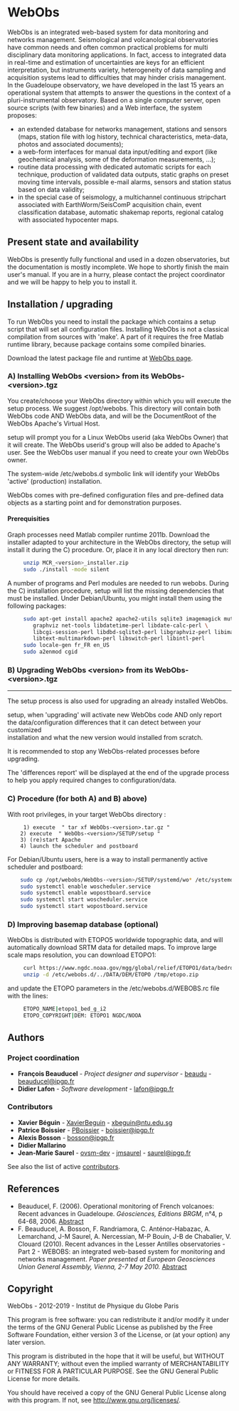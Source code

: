 # WebObs	

 WebObs is an integrated web-based system for data monitoring and networks management. Seismological and volcanological observatories have common needs and often common practical problems for multi disciplinary data monitoring applications. In fact, access to integrated data in real-time and estimation of uncertainties are keys for an efficient interpretation, but instruments variety, heterogeneity of data sampling and acquisition systems lead to difficulties that may hinder crisis management. In the Guadeloupe observatory, we have developed in the last 15 years an operational system that attempts to answer the questions in the context of a pluri-instrumental observatory. Based on a single computer server, open source scripts (with few binaries) and a Web interface, the system proposes:	
* an extended database for networks management, stations and sensors (maps, station file with log history, technical characteristics, meta-data, photos and associated documents);	
* a web-form interfaces for manual data input/editing and export (like geochemical analysis, some of the deformation measurements, ...);	
* routine data processing with dedicated automatic scripts for each technique, production of validated data outputs, static graphs on preset moving time intervals, possible e-mail alarms, sensors and station status based on data validity;	
* in the special case of seismology, a multichannel continuous stripchart associated with EarthWorm/SeisComP acquisition chain, event classification database, automatic shakemap reports, regional catalog with associated hypocenter maps. 	

 ## Present state and availability	

 WebObs is presently fully functional and used in a dozen observatories, but the documentation is mostly incomplete. We hope to shortly finish the main user's manual. If you are in a hurry, please contact the project coordinator and we will be happy to help you to install it. 	

 ## Installation / upgrading	

 To run WebObs you need to install the package which contains a setup script that will set all configuration files. Installing WebObs is not a classical compilation from sources with 'make'. A part of it requires the free Matlab runtime library, because package contains some compiled binaries.	

 Download the latest package file and runtime at [WebObs page](http://www.ipgp.fr/~beaudu/webobs.html).	


 ### A) Installing WebObs \<version\> from its WebObs-\<version\>.tgz	

 You create/choose your WebObs directory within which you will execute the setup process. We suggest /opt/webobs. This directory will contain both	
WebObs code AND WebObs data, and will be the DocumentRoot of the WebObs Apache's Virtual Host.	

 setup will prompt you for a Linux WebObs userid (aka WebObs Owner) that it will create. The WebObs userid's group will also be added to Apache's user. See the WebObs user manual if you need to create your own WebObs owner. 	

 The system-wide /etc/webobs.d symbolic link will identify your WebObs 'active' (production) installation.	

 WebObs comes with pre-defined configuration files and pre-defined data objects as a starting point and for demonstration purposes.	

 #### Prerequisities	

 Graph processes need Matlab compiler runtime 2011b. Download the installer adapted to your architecture in the WebObs directory, the setup will install it during the C) procedure. Or, place it in any local directory then run:	
```sh	
     unzip MCR_<version>_installer.zip	
     sudo ./install -mode silent	
```	

 A number of programs and Perl modules are needed to run webobs. During the C) installation procedure, setup will list the missing dependencies that must be installed. Under Debian/Ubuntu, you might install them using the following packages:	
```sh	
     sudo apt-get install apache2 apache2-utils sqlite3 imagemagick mutt xvfb \	
        graphviz net-tools libdatetime-perl libdate-calc-perl \	
        libcgi-session-perl libdbd-sqlite3-perl libgraphviz-perl libimage-info-perl \	
        libtext-multimarkdown-perl libswitch-perl libintl-perl	
     sudo locale-gen fr_FR en_US	
     sudo a2enmod cgid	
```	

 ### B) Upgrading WebObs \<version\> from its WebObs-\<version\>.tgz	
-----------------------------------------------------------	

 The setup process is also used for upgrading an already installed WebObs.	

 setup, when 'upgrading' will activate new WebObs code AND only report the data/configuration differences that it can detect between your customized	
installation and what the new version would installed from scratch.	

 It is recommended to stop any WebObs-related processes before upgrading.	

 The 'differences report' will be displayed at the end of the upgrade process to help you apply required changes to configuration/data.	


 ### C) Procedure (for both A) and B) above)	

 With root privileges, in your target WebObs directory :	

         1) execute  " tar xf WebObs-<version>.tar.gz "	
        2) execute  " WebObs-<version>/SETUP/setup "	
        3) (re)start Apache	
        4) launch the scheduler and postboard	

 For Debian/Ubuntu users, here is a way to install permanently active scheduler and postboard:	

 ```sh	
     sudo cp /opt/webobs/WebObs-<version>/SETUP/systemd/wo* /etc/systemd/system/	
     sudo systemctl enable woscheduler.service	
     sudo systemctl enable wopostboard.service	
     sudo systemctl start woscheduler.service	
     sudo systemctl start wopostboard.service	
```	

 ### D) Improving basemap database (optional)	

 WebObs is distributed with ETOPO5 worldwide topographic data, and will automatically download SRTM data for detailed maps. To improve large scale maps resolution, you can download ETOPO1:	
```sh	
     curl https://www.ngdc.noaa.gov/mgg/global/relief/ETOPO1/data/bedrock/grid_registered/binary/etopo1_bed_g_i2.zip -o /tmp/etopo.zip	
     unzip -d /etc/webobs.d/../DATA/DEM/ETOPO /tmp/etopo.zip	
```	

 and update the ETOPO parameters in the /etc/webobs.d/WEBOBS.rc file with the lines:	
```sh	
     ETOPO_NAME|etopo1_bed_g_i2	
     ETOPO_COPYRIGHT|DEM: ETOPO1 NGDC/NOOA	
```	

 ## Authors	

 ### Project coordination	
* **François Beauducel** - *Project designer and supervisor* - [beaudu](https://github.com/beaudu) - beauducel@ipgp.fr	
* **Didier Lafon** - *Software development* - lafon@ipgp.fr	

 ### Contributors	

 * **Xavier Béguin** - [XavierBeguin](https://github.com/XavierBeguin) - xbeguin@ntu.edu.sg	
* **Patrice Boissier** - [PBoissier](https://github.com/PBoissier) - boissier@ipgp.fr	
* **Alexis Bosson** - bosson@ipgp.fr	
* **Didier Mallarino**	
* **Jean-Marie Saurel** - [ovsm-dev](https://github.com/ovsm-dev) - [jmsaurel](https://github.com/jmsaurel) - saurel@ipgp.fr	


 See also the list of active [contributors](https://github.com/IPGP/webobs/contributors).	

 ## References	

 * Beauducel, F. (2006). Operational monitoring of French volcanoes: Recent advances in Guadeloupe. _Géosciences, Editions BRGM_, n°4, p 64-68, 2006. [Abstract](http://www.ipgp.fr/~beaudu/2006_Beauducel_Geosciences.html)	
* F. Beauducel, A. Bosson, F. Randriamora, C. Anténor-Habazac, A. Lemarchand, J-M Saurel, A. Nercessian, M-P Bouin, J-B de Chabalier, V. Clouard (2010). Recent advances in the Lesser Antilles observatories - Part 2 - WEBOBS: an integrated web-based system for monitoring and networks management. _Paper presented at European Geosciences Union General Assembly, Vienna, 2-7 May 2010._ [Abstract](http://www.ipgp.fr/~beaudu/2010_Beauducel_EGU.html)	

 ## Copyright	

 WebObs - 2012-2019 - Institut de Physique du Globe Paris	

 This program is free software: you can redistribute it and/or modify it under the terms of the GNU General Public License as published by the Free Software Foundation, either version 3 of the License, or (at your option) any later version.	

 This program is distributed in the hope that it will be useful, but WITHOUT ANY WARRANTY; without even the implied warranty of MERCHANTABILITY or FITNESS FOR A PARTICULAR PURPOSE.  See the GNU General Public License for more details.	

 You should have received a copy of the GNU General Public License along with this program.  If not, see <http://www.gnu.org/licenses/>.	

